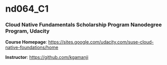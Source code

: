 # nd064_C1
### Cloud Native Fundamentals Scholarship Program Nanodegree Program, Udacity

**Course Homepage**: https://sites.google.com/udacity.com/suse-cloud-native-foundations/home

**Instructor**: https://github.com/kgamanji
